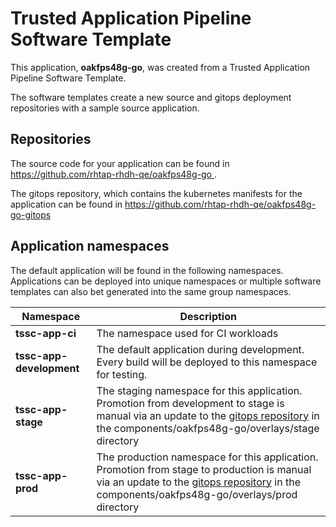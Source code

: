 # Trusted Application Pipeline Software Template

This application, **oakfps48g-go**, was created from a Trusted Application Pipeline Software Template.

The software templates create a new source and gitops deployment repositories with a sample source application. 

## Repositories

The source code for your application can be found in [https://github.com/rhtap-rhdh-qe/oakfps48g-go ](https://github.com/rhtap-rhdh-qe/oakfps48g-go ).
 
The gitops repository, which contains the kubernetes manifests for the application can be found in 
[https://github.com/rhtap-rhdh-qe/oakfps48g-go-gitops ](https://github.com/rhtap-rhdh-qe/oakfps48g-go-gitops ) 

## Application namespaces 

The default application will be found in the following namespaces. Applications can be deployed into unique namespaces or multiple software templates can also bet generated into the same group namespaces.  

|  Namespace   |  Description   |  
| -------- | -------- |
| **tssc-app-ci** | The namespace used for CI workloads |
| **tssc-app-development** | The default application during development. Every build will be deployed to this namespace for testing. |
| **tssc-app-stage** | The staging namespace for this application. Promotion from development to stage is manual via an update to the [gitops repository](https://github.com/rhtap-rhdh-qe/oakfps48g-go-gitops ) in the components/oakfps48g-go/overlays/stage directory |
| **tssc-app-prod** | The production namespace for this application. Promotion from stage to production is manual via an update to the [gitops repository](https://github.com/rhtap-rhdh-qe/oakfps48g-go-gitops ) in the components/oakfps48g-go/overlays/prod directory |